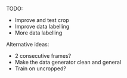 TODO:
- Improve and test crop
- Improve data labelling
- More data labelling

Alternative ideas:
- 2 consecutive frames?
- Make the data generator clean and general
- Train on uncropped?